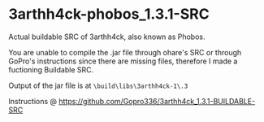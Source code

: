 # 3arthh4ck-phobos_1.3.1-SRC

Actual buildable SRC of 3arthh4ck, also known as Phobos.

You are unable to compile the .jar file through ohare's SRC or through GoPro's instructions
since there are missing files, therefore I made a fuctioning Buildable SRC.

Output of the jar file is at ```\build\libs\3arthh4ck-1\.3```

Instructions @ https://github.com/Gopro336/3arthh4ck_1.3.1-BUILDABLE-SRC
